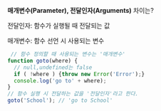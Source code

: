 **매개변수(Parameter), 전달인자(Arguments)** 차이는?

전달인자: 함수가 실행될 때 전달되는 값

매개변수: 함수 선언 시 사용되는 변수

```javascript
 // 함수 정의할 때 사용되는 변수는 '매개변수'
function goto(where) {
  // null,undefined는 false
  if ( !where ) {throw new Error('Error');} 
  console.log('go to' + where);
}
// 함수 실행 시 전달하는 값을 '전달인자'라고 한다.
goto('School'); // 'go to School'

```



